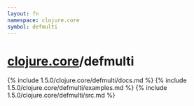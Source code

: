 ```yaml
---
layout: fn
namespace: clojure.core
symbol: defmulti
---
```


# [clojure.core](../)/defmulti

{% include 1.5.0/clojure.core/defmulti/docs.md %}
{% include 1.5.0/clojure.core/defmulti/examples.md %}
{% include 1.5.0/clojure.core/defmulti/src.md %}

